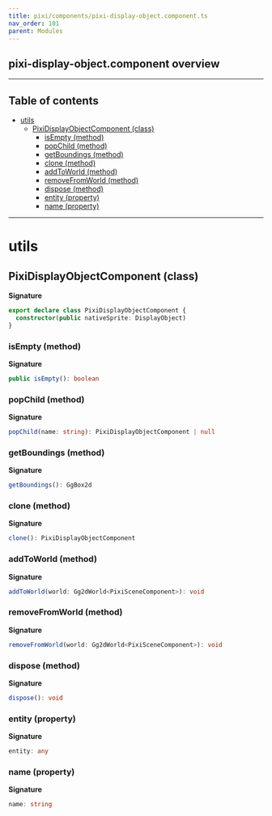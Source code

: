 ```yaml
---
title: pixi/components/pixi-display-object.component.ts
nav_order: 101
parent: Modules
---
```


## pixi-display-object.component overview

---

<h2 class="text-delta">Table of contents</h2>

- [utils](#utils)
  - [PixiDisplayObjectComponent (class)](#pixidisplayobjectcomponent-class)
    - [isEmpty (method)](#isempty-method)
    - [popChild (method)](#popchild-method)
    - [getBoundings (method)](#getboundings-method)
    - [clone (method)](#clone-method)
    - [addToWorld (method)](#addtoworld-method)
    - [removeFromWorld (method)](#removefromworld-method)
    - [dispose (method)](#dispose-method)
    - [entity (property)](#entity-property)
    - [name (property)](#name-property)

---

# utils

## PixiDisplayObjectComponent (class)

**Signature**

```ts
export declare class PixiDisplayObjectComponent {
  constructor(public nativeSprite: DisplayObject)
}
```

### isEmpty (method)

**Signature**

```ts
public isEmpty(): boolean
```

### popChild (method)

**Signature**

```ts
popChild(name: string): PixiDisplayObjectComponent | null
```

### getBoundings (method)

**Signature**

```ts
getBoundings(): GgBox2d
```

### clone (method)

**Signature**

```ts
clone(): PixiDisplayObjectComponent
```

### addToWorld (method)

**Signature**

```ts
addToWorld(world: Gg2dWorld<PixiSceneComponent>): void
```

### removeFromWorld (method)

**Signature**

```ts
removeFromWorld(world: Gg2dWorld<PixiSceneComponent>): void
```

### dispose (method)

**Signature**

```ts
dispose(): void
```

### entity (property)

**Signature**

```ts
entity: any
```

### name (property)

**Signature**

```ts
name: string
```
